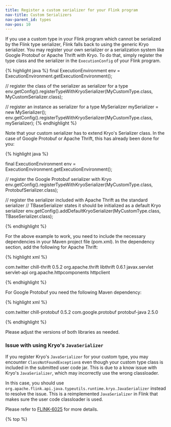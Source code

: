 ```yaml
---
title: Register a custom serializer for your Flink program
nav-title: Custom Serializers
nav-parent_id: types
nav-pos: 10
---
```

<!--
Licensed to the Apache Software Foundation (ASF) under one
or more contributor license agreements.  See the NOTICE file
distributed with this work for additional information
regarding copyright ownership.  The ASF licenses this file
to you under the Apache License, Version 2.0 (the
"License"); you may not use this file except in compliance
with the License.  You may obtain a copy of the License at

  http://www.apache.org/licenses/LICENSE-2.0

Unless required by applicable law or agreed to in writing,
software distributed under the License is distributed on an
"AS IS" BASIS, WITHOUT WARRANTIES OR CONDITIONS OF ANY
KIND, either express or implied.  See the License for the
specific language governing permissions and limitations
under the License.
-->

If you use a custom type in your Flink program which cannot be serialized by the Flink type serializer, Flink falls back to using the generic Kryo serializer. You may register your own serializer or a serialization system like Google Protobuf or Apache Thrift with Kryo. To do that, simply register the type class and the serializer in the `ExecutionConfig` of your Flink program.

{% highlight java %} final ExecutionEnvironment env = ExecutionEnvironment.getExecutionEnvironment();

// register the class of the serializer as serializer for a type env.getConfig().registerTypeWithKryoSerializer(MyCustomType.class, MyCustomSerializer.class);

// register an instance as serializer for a type MySerializer mySerializer = new MySerializer(); env.getConfig().registerTypeWithKryoSerializer(MyCustomType.class, mySerializer); {% endhighlight %}

Note that your custom serializer has to extend Kryo's Serializer class. In the case of Google Protobuf or Apache Thrift, this has already been done for you:

{% highlight java %}

final ExecutionEnvironment env = ExecutionEnvironment.getExecutionEnvironment();

// register the Google Protobuf serializer with Kryo env.getConfig().registerTypeWithKryoSerializer(MyCustomType.class, ProtobufSerializer.class);

// register the serializer included with Apache Thrift as the standard serializer // TBaseSerializer states it should be initialized as a default Kryo serializer env.getConfig().addDefaultKryoSerializer(MyCustomType.class, TBaseSerializer.class);

{% endhighlight %}

For the above example to work, you need to include the necessary dependencies in your Maven project file (pom.xml). In the dependency section, add the following for Apache Thrift:

{% highlight xml %}

<dependency>
    <groupid>com.twitter</groupid>
    <artifactid>chill-thrift</artifactid>
    <version>0.5.2</version>
</dependency>
<!-- libthrift is required by chill-thrift -->
<dependency>
    <groupid>org.apache.thrift</groupid>
    <artifactid>libthrift</artifactid>
    <version>0.6.1</version>
    <exclusions>
        <exclusion>
            <groupid>javax.servlet</groupid>
            <artifactid>servlet-api</artifactid>
        </exclusion>
        <exclusion>
            <groupid>org.apache.httpcomponents</groupid>
            <artifactid>httpclient</artifactid>
        </exclusion>
    </exclusions>
</dependency>

{% endhighlight %}

For Google Protobuf you need the following Maven dependency:

{% highlight xml %}

<dependency>
    <groupid>com.twitter</groupid>
    <artifactid>chill-protobuf</artifactid>
    <version>0.5.2</version>
</dependency>
<!-- We need protobuf for chill-protobuf -->
<dependency>
    <groupid>com.google.protobuf</groupid>
    <artifactid>protobuf-java</artifactid>
    <version>2.5.0</version>
</dependency>

{% endhighlight %}

Please adjust the versions of both libraries as needed.

### Issue with using Kryo's `JavaSerializer`

If you register Kryo's `JavaSerializer` for your custom type, you may encounter `ClassNotFoundException`s even though your custom type class is included in the submitted user code jar. This is due to a know issue with Kryo's `JavaSerializer`, which may incorrectly use the wrong classloader.

In this case, you should use `org.apache.flink.api.java.typeutils.runtime.kryo.JavaSerializer` instead to resolve the issue. This is a reimplemented `JavaSerializer` in Flink that makes sure the user code classloader is used.

Please refer to [FLINK-6025](https://issues.apache.org/jira/browse/FLINK-6025) for more details.

{% top %}